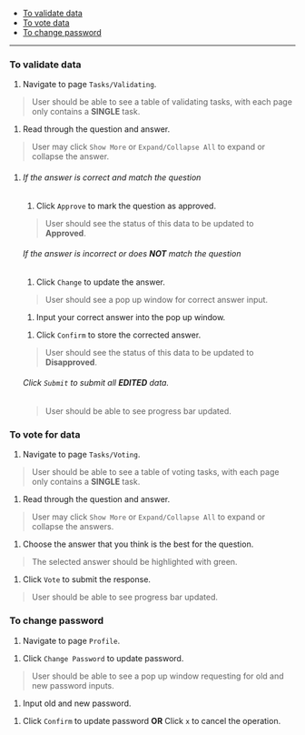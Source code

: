 - [To validate data](#validate)  
- [To vote data](#vote)  
- [To change password](#change_pwd)  

<hr/>

### To validate data <a name="validate"></a>
1. Navigate to page `Tasks/Validating`.  
> User should be able to see a table of validating tasks, with each page only contains a **SINGLE** task.
1. Read through the question and answer.  
> User may click `Show More` or `Expand/Collapse All` to expand or collapse the answer.
1.   
    ###### If the answer is correct and match the question ######
    1. Click `Approve` to mark the question as approved.  
    > User should see the status of this data to be updated to **Approved**.

    ###### If the answer is incorrect or does **NOT** match the question ######
    1. Click `Change` to update the answer.  
    > User should see a pop up window for correct answer input.
    1. Input your correct answer into the pop up window.  
    > 
    1. Click `Confirm` to store the corrected answer.  
    > User should see the status of this data to be updated to **Disapproved**.  

    ###### Click `Submit` to submit all **EDITED** data.  ######
    > User should be able to see progress bar updated.

### To vote for data <a name="vote"></a>
1. Navigate to page `Tasks/Voting`.  
> User should be able to see a table of voting tasks, with each page only contains a **SINGLE** task.  
1. Read through the question and answer.  
> User may click `Show More` or `Expand/Collapse All` to expand or collapse the answers.  
1. Choose the answer that you think is the best for the question.  
> The selected answer should be highlighted with green.  
1. Click `Vote` to submit the response.  
> User should be able to see progress bar updated.

### To change password <a name="change_pwd"></a>
1. Navigate to page `Profile`.  
>
1. Click `Change Password` to update password.
> User should be able to see a pop up window requesting for old and new password inputs.
1. Input old and new password.
>
1. Click `Confirm` to update password **OR** Click `x` to cancel the operation.
